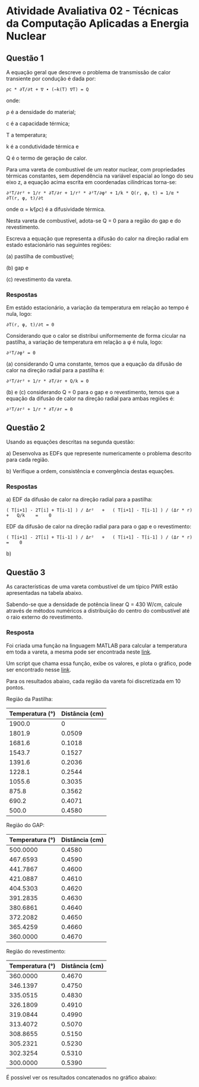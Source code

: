 # Atividade Avaliativa 02 - Técnicas da Computação Aplicadas a Energia Nuclear

## Questão 1

A equação geral que descreve o problema de transmissão de calor transiente por condução é dada por:

    ρc * ∂T/∂t + ∇ ∙ (−k(T) ∇T) = Q

onde:

ρ é a densidade do material;

c é a capacidade térmica;

T a temperatura;

k é a condutividade térmica e

Q é o termo de geração de calor.

Para uma vareta de combustível de um reator nuclear, com propriedades térmicas constantes, sem dependência na variável espacial ao longo do seu eixo z, a equação acima escrita em coordenadas cilíndricas torna-se:

    ∂²T/∂r² + 1/r * ∂T/∂r + 1/r² * ∂²T/∂φ² + 1/k * Q(r, φ, t) = 1/α * ∂T(r, φ, t)/∂t

onde α = k⁄(ρc) é a difusividade térmica.

Nesta vareta de combustível, adota-se Q = 0 para a região do gap e do revestimento.

Escreva a equação que representa a difusão do calor na direção radial em estado estacionário nas seguintes regiões:

(a) pastilha de combustível;

(b) gap e

(c) revestimento da vareta.

### Respostas

Em estádo estacionário, a variação da temperatura em relação ao tempo é nula, logo:

    ∂T(r, φ, t)/∂t = 0
    
Considerando que o calor se distribui uniformemente de forma cicular na pastilha, a variação de temperatura em relação a φ é nula, logo:

    ∂²T/∂φ² = 0
    
(a) considerando Q uma constante, temos que a equação da difusão de calor na direção radial para a pastilha é:
 
    ∂²T/∂r² + 1/r * ∂T/∂r + Q/k = 0

(b) e (c) considerando Q = 0 para o gap e o revestimento, temos que a equação da difusão de calor na direção radial para ambas regiões é:

    ∂²T/∂r² + 1/r * ∂T/∂r = 0

## Questão 2

Usando as equações descritas na segunda questão:

a) Desenvolva as EDFs que represente numericamente o problema descrito para cada região.

b) Verifique a ordem, consistência e convergência destas equações.

### Respostas

a) EDF da difusão de calor na direção radial para a pastilha:

    ( T[i+1] - 2T[i] + T[i-1] ) / Δr²   +   ( T[i+1] - T[i-1] ) / (Δr * r)   +   Q/k    =    0


EDF da difusão de calor na direção radial para para o gap e o revestimento:

    ( T[i+1] - 2T[i] + T[i-1] ) / Δr²   +   ( T[i+1] - T[i-1] ) / (Δr * r)    =    0
    

b)


## Questão 3

As características de uma vareta combustível de um típico PWR estão apresentadas na tabela abaixo.

Sabendo-se que a densidade de potência linear Q = 430 W/cm, calcule através de métodos numéricos a distribuição do centro do combustível até o raio externo do revestimento.


### Resposta

Foi criada uma função na linguagem MATLAB para calcular a temperatura em toda a vareta, a mesma pode ser encontrada neste [link]().

Um script que chama essa função, exibe os valores, e plota o gráfico, pode ser encontrado nesse [link]().

Para os resultados abaixo, cada região da vareta foi discretizada em 10 pontos.


Região da Pastilha:

Temperatura (°)  | Distância (cm)
--------- | ------
  1900.0   |   0
  1801.9   |   0.0509
  1681.6   |   0.1018
  1543.7   |   0.1527
  1391.6   |   0.2036
  1228.1   |   0.2544
  1055.6   |   0.3035
   875.8   |   0.3562
   690.2   |   0.4071
   500.0   |   0.4580
   

Região do GAP:

Temperatura (°)  | Distância (cm)
--------- | ------
  500.0000  |  0.4580
  467.6593  |  0.4590
  441.7867  |  0.4600
  421.0887   | 0.4610
  404.5303  |  0.4620
  391.2835  |  0.4630
  380.6861  |  0.4640
  372.2082  |  0.4650
  365.4259  |  0.4660
  360.0000  |  0.4670
  

Região do revestimento:

Temperatura (°)  | Distância (cm)
--------- | ------
  360.0000  |  0.4670
  346.1397  |  0.4750
  335.0515  |  0.4830
  326.1809  |  0.4910
  319.0844  |  0.4990
  313.4072  |  0.5070
  308.8655  |  0.5150
  305.2321  |  0.5230
  302.3254  |  0.5310
  300.0000  |  0.5390
  
É possível ver os resultados concatenados no gráfico abaixo:
